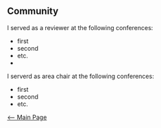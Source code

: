 ## Community
I served as a reviewer at the following conferences:
- first
- second
- etc.
- 
I serverd as area chair at the following conferences:
- first
- second
- etc.

[<-- Main Page](README.md)
